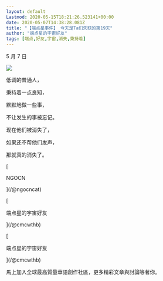 ```yaml
---
layout: default
Lastmod: 2020-05-15T18:21:26.523141+00:00
date: 2020-05-07T14:38:28.081Z
title: "【端点星事件】 今天是Ta们失联的第19天"
author: "端点星的宇宙好友"
tags: [端点,好友,宇宙,消失,秉持着]
---
```


5 月 7 日

![](https://images.weserv.nl/?url=https%3A//assets.matters.news/embed/5dbc7aef-8ad6-4589-b34d-0df95fb98271.png)

低调的普通人，

秉持着一点良知，

默默地做一些事，

不让发生的事被忘记。

现在他们被消失了，

如果还不帮他们发声，

那就真的消失了。

[

NGOCN

](/@ngocncat)

[

端点星的宇宙好友

](/@cmcwthb)

[

端点星的宇宙好友

](/@cmcwthb)

馬上加入全球最高質量華語創作社區，更多精彩文章與討論等著你。

